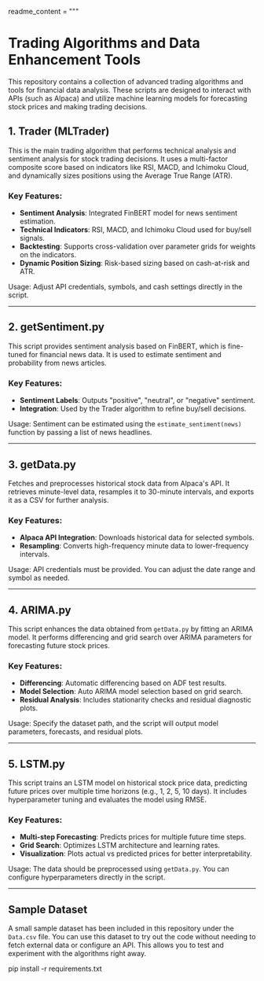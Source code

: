 readme_content = """
# Trading Algorithms and Data Enhancement Tools

This repository contains a collection of advanced trading algorithms and tools for financial data analysis. These scripts are designed to interact with APIs (such as Alpaca) and utilize machine learning models for forecasting stock prices and making trading decisions.

## 1. **Trader (MLTrader)**
This is the main trading algorithm that performs technical analysis and sentiment analysis for stock trading decisions. It uses a multi-factor composite score based on indicators like RSI, MACD, and Ichimoku Cloud, and dynamically sizes positions using the Average True Range (ATR). 

### Key Features:
- **Sentiment Analysis**: Integrated FinBERT model for news sentiment estimation.
- **Technical Indicators**: RSI, MACD, and Ichimoku Cloud used for buy/sell signals.
- **Backtesting**: Supports cross-validation over parameter grids for weights on the indicators.
- **Dynamic Position Sizing**: Risk-based sizing based on cash-at-risk and ATR.
  
Usage: Adjust API credentials, symbols, and cash settings directly in the script.

---

## 2. **getSentiment.py**
This script provides sentiment analysis based on FinBERT, which is fine-tuned for financial news data. It is used to estimate sentiment and probability from news articles.

### Key Features:
- **Sentiment Labels**: Outputs "positive", "neutral", or "negative" sentiment.
- **Integration**: Used by the Trader algorithm to refine buy/sell decisions.

Usage: Sentiment can be estimated using the `estimate_sentiment(news)` function by passing a list of news headlines.

---

## 3. **getData.py**
Fetches and preprocesses historical stock data from Alpaca's API. It retrieves minute-level data, resamples it to 30-minute intervals, and exports it as a CSV for further analysis.

### Key Features:
- **Alpaca API Integration**: Downloads historical data for selected symbols.
- **Resampling**: Converts high-frequency minute data to lower-frequency intervals.

Usage: API credentials must be provided. You can adjust the date range and symbol as needed.

---

## 4. **ARIMA.py**
This script enhances the data obtained from `getData.py` by fitting an ARIMA model. It performs differencing and grid search over ARIMA parameters for forecasting future stock prices.

### Key Features:
- **Differencing**: Automatic differencing based on ADF test results.
- **Model Selection**: Auto ARIMA model selection based on grid search.
- **Residual Analysis**: Includes stationarity checks and residual diagnostic plots.

Usage: Specify the dataset path, and the script will output model parameters, forecasts, and residual plots.

---

## 5. **LSTM.py**
This script trains an LSTM model on historical stock price data, predicting future prices over multiple time horizons (e.g., 1, 2, 5, 10 days). It includes hyperparameter tuning and evaluates the model using RMSE.

### Key Features:
- **Multi-step Forecasting**: Predicts prices for multiple future time steps.
- **Grid Search**: Optimizes LSTM architecture and learning rates.
- **Visualization**: Plots actual vs predicted prices for better interpretability.

Usage: The data should be preprocessed using `getData.py`. You can configure hyperparameters directly in the script.

---

## Sample Dataset

A small sample dataset has been included in this repository under the `Data.csv` file. You can use this dataset to try out the code without needing to fetch external data or configure an API. This allows you to test and experiment with the algorithms right away.


pip install -r requirements.txt
